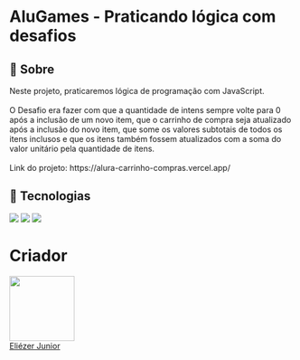 <h1>AluGames - Praticando lógica com desafios</h1>

<h2>🔖 Sobre</h2>
<p>Neste projeto, praticaremos lógica de programação com JavaScript.<br><br>O Desafio era fazer com que a quantidade de intens sempre volte para 0 após a inclusão de um novo item, que o carrinho de compra seja atualizado após a inclusão do novo item, que some os valores subtotais de todos os itens inclusos e que os itens também fossem atualizados com a soma do valor unitário pela quantidade de itens.<br><br> Link do projeto: https://alura-carrinho-compras.vercel.app/</p>

## 🚀 Tecnologias
<div>
  <img src="https://img.shields.io/badge/HTML-239120?style=for-the-badge&logo=html5&logoColor=white">
  <img src="https://img.shields.io/badge/CSS-239120?&style=for-the-badge&logo=css3&logoColor=white">
  <img src="https://img.shields.io/badge/JavaScript-F7DF1E?style=for-the-badge&logo=javascript&logoColor=black">
</div>

# Criador

[<img loading="lazy" src="https://avatars.githubusercontent.com/u/103620029?v=4" width=115><br>Eliézer Junior](https://github.com/ersjunior)